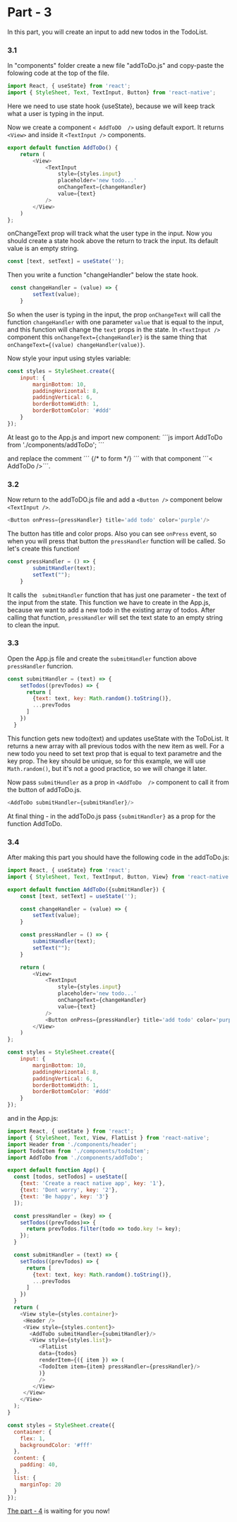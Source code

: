 # Part - 3

In this part, you will create an input to add new todos in the TodoList.

### 3.1

In "components" folder create a new file "addToDo.js" and copy-paste the folowing code at the top of the file.
```js
import React, { useState} from 'react';
import { StyleSheet, Text, TextInput, Button} from 'react-native';
```
Here we need to use state hook {useState}, because we will keep track what a user is typing in the input.

Now we create a component ``` < AddToDO  /> ``` using default export. It returns ```<View>``` and inside it ```<TextInput />``` components.

```js
export default function AddToDo() {
    return (
        <View>
            <TextInput 
                style={styles.input}
                placeholder='new todo...'
                onChangeText={changeHandler}
                value={text}
            />
        </View>
    )
};
```
onChangeText prop will track what the user type in the input. 
Now you should create a state hook above the return to track the input. Its default value is an empty string.
```js
const [text, setText] = useState('');
```
Then you write a function "changeHandler" below the state hook.

```js
 const changeHandler = (value) => {
        setText(value);
    }
```

So when the user is typing in the input, the prop ``` onChangeText ``` will call the function ``` changeHandler ``` with one parameter ``` value ``` that is equal to the input, and this function will change the ```text``` props in the state.
In ```<TextInput />``` component this ``` onChangeText={changeHandler} ``` is the same thing that ``` onChangeText={(value) changeHandler(value)} ```.

Now style your input using styles variable: 
```js
const styles = StyleSheet.create({
    input: {
        marginBottom: 10,
        paddingHorizontal: 8,
        paddingVertical: 6,
        borderBottomWidth: 1,
        borderBottomColor: '#ddd'
    }
});
```
At least go to the App.js and import new component:
´´´js
import AddToDo from './components/addToDo';
´´´

and replace the comment ´´´ {/* to form */} ´´´ with that component ´´´< AddToDo />´´´.

### 3.2

Now return to the addToDO.js file and add a  ``` <Button /> ``` component below ``` <TextInput /> ```.

```js
<Button onPress={pressHandler} title='add todo' color='purple'/>
```
The button has title and color props. Also you can see ``` onPress ``` event, so when you will press that button the ``` pressHandler ``` function will be called. So let's create this function!
```js
const pressHandler = () => {
        submitHandler(text);
        setText("");
    }
```
It calls the ``` submitHandler``` function that has just one parameter - the text of the input from the state. This function we have to create in the App.js, because we want to add a new todo in the existing array of todos. After calling that function, ``` pressHandler ``` will set the text state to an empty string to clean the input.

### 3.3

Open the App.js file and create the ``` submitHandler ``` function above ``` pressHandler ``` funcrion.
```js
const submitHandler = (text) => {
    setTodos((prevTodos) => {
      return [
        {text: text, key: Math.random().toString()},
        ...prevTodos
      ]
    })
  }
```
This function gets new todo(text) and updates useState with the ToDoList. It returns a new array with all previous todos with the new item as well. For a new todo you need to set text prop that is equal to text parametre and the key prop. The key should be unique, so for this example, we will use ``` Math.random() ```, but it's not a good practice, so we will change it later.

Now pass ``` submitHundler ``` as a prop in ``` <AddToDo  /> ``` component to call it from the button of addToDo.js.
```js
<AddToDo submitHandler={submitHandler}/>
```

At final thing - in the addToDo.js pass ``` {submitHandler} ``` as a prop for the function AddToDo.


### 3.4
After making this part you should have the following code in the addToDo.js:

```js
import React, { useState} from 'react';
import { StyleSheet, Text, TextInput, Button, View} from 'react-native';

export default function AddToDo({submitHandler}) {
    const [text, setText] = useState('');

    const changeHandler = (value) => {
        setText(value);
    }

    const pressHandler = () => {
        submitHandler(text);
        setText("");
    }

    return (
        <View>
            <TextInput 
                style={styles.input}
                placeholder='new todo...'
                onChangeText={changeHandler}
                value={text}
            />
            <Button onPress={pressHandler} title='add todo' color='purple'/>
        </View>
    )
};

const styles = StyleSheet.create({
    input: {
        marginBottom: 10,
        paddingHorizontal: 8,
        paddingVertical: 6,
        borderBottomWidth: 1,
        borderBottomColor: '#ddd'
    }
});
```

and in the App.js:
```js
import React, { useState } from 'react';
import { StyleSheet, Text, View, FlatList } from 'react-native';
import Header from './components/header';
import TodoItem from './components/todoItem';
import AddToDo from './components/addToDo';

export default function App() {
  const [todos, setTodos] = useState([
    {text: 'Create a react native app', key: '1'},
    {text: 'Dont worry', key: '2'},
    {text: 'Be happy', key: '3'}
  ]);

  const pressHandler = (key) => {
    setTodos((prevTodos)=> {
      return prevTodos.filter(todo => todo.key != key);
    });
  }

  const submitHandler = (text) => {
    setTodos((prevTodos) => {
      return [
        {text: text, key: Math.random().toString()},
        ...prevTodos
      ]
    })
  }
  return (
    <View style={styles.container}>
     <Header />
     <View style={styles.content}>
       <AddToDo submitHandler={submitHandler}/>
       <View style={styles.list}>
          <FlatList
          data={todos}
          renderItem={({ item }) => (
          <TodoItem item={item} pressHandler={pressHandler}/>
          )}
          />
        </View>
     </View>
    </View>
  );
}

const styles = StyleSheet.create({
  container: {
    flex: 1,
    backgroundColor: '#fff'
  },
  content: {
    padding: 40,
  },
  list: {
    marginTop: 20
  }
});
```

[The part - 4](Part4.md) is waiting for you now!